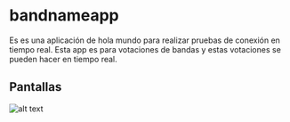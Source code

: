 # bandnameapp

Es es una aplicación de hola mundo para realizar pruebas de conexión en tiempo real. Esta app es para votaciones de bandas y estas votaciones se pueden hacer en tiempo real.
## Pantallas


![alt text](https://raw.githubusercontent.com/KitanoR/band-name-app/master/assets/bandnamessocket.gif)
